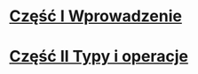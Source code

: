 # [Część I Wprowadzenie](E:\Python\python-exercises\introduce.md)
# [Część II Typy i operacje](E:\Python\python-exercises\types-and-operations.md)